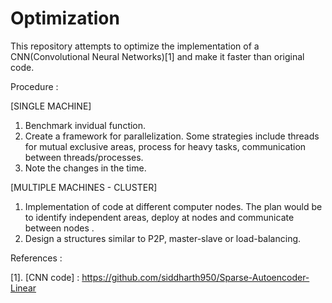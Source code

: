 # Optimization

This repository attempts to optimize the implementation of a CNN(Convolutional Neural Networks)[1] and make it faster than original code. 

Procedure : 


[SINGLE MACHINE]

1. Benchmark invidual function. 
2. Create a framework for parallelization. Some strategies include threads for mutual exclusive areas, process for heavy tasks, communication between threads/processes.
3. Note the changes in the time.


[MULTIPLE MACHINES - CLUSTER]

1. Implementation of code at different computer nodes. The plan would be to identify independent areas, deploy at nodes and communicate between nodes .
2. Design a structures similar to P2P, master-slave or load-balancing. 


References : 

[1].  [CNN code] : https://github.com/siddharth950/Sparse-Autoencoder-Linear

